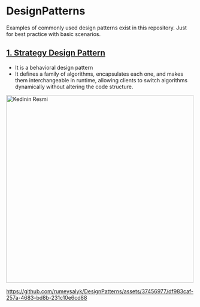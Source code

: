 # DesignPatterns
Examples of commonly used design patterns exist in this repository. Just for best practice with basic scenarios.
## <a href="https://github.com/rumeysalyk/DesignPatterns/tree/main/StrategyDesignPattern" target="_blank">1. Strategy Design Pattern</a>
<ul>
 <li>It is a behavioral design pattern</li>
 <li>It defines a family of algorithms, encapsulates each one, and makes them interchangeable in runtime, allowing clients to switch algorithms dynamically without altering the code structure.</li>
</ul>

<img src="https://github.com/rumeysalyk/DesignPatterns/assets/37456977/1f3ff51d-078b-4c76-ada1-3a831b0f7638" alt="Kedinin Resmi" width="500" height="500">
<br>

https://github.com/rumeysalyk/DesignPatterns/assets/37456977/df983caf-257a-4683-bd8b-231c10e6cd88
